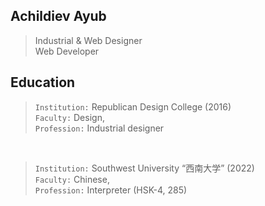 
## Achildiev Ayub

>Industrial & Web Designer <br>
>Web Developer


## Education

>`Institution:`  Republican Design College (2016) <br>
>`Faculty:`  Design, <br>
>`Profession:`  Industrial designer <br>

<br>

>`Institution:`  Southwest University “西南大学” (2022) <br>
>`Faculty:`  Chinese, <br>
>`Profession:`  Interpreter (HSK-4, 285) <br>
